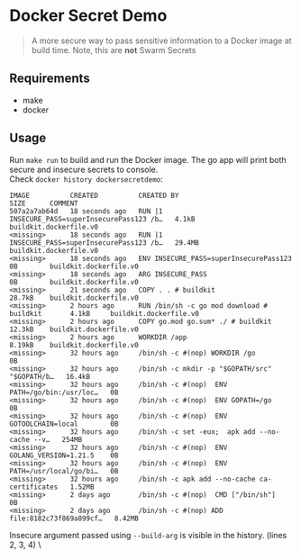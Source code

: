 # Docker Secret Demo
> A more secure way to pass sensitive information to a Docker image at build time. Note, this are **not** Swarm Secrets

## Requirements
- make
- docker

## Usage
Run `make run` to build and run the Docker image. The go app will print both secure and insecure secrets to console. \
Check `docker history dockersecretdemo`:
```shell
IMAGE          CREATED          CREATED BY                                      SIZE      COMMENT
507a2a7ab64d   18 seconds ago   RUN |1 INSECURE_PASS=superInsecurePass123 /b…   4.1kB     buildkit.dockerfile.v0
<missing>      18 seconds ago   RUN |1 INSECURE_PASS=superInsecurePass123 /b…   29.4MB    buildkit.dockerfile.v0
<missing>      18 seconds ago   ENV INSECURE_PASS=superInsecurePass123          0B        buildkit.dockerfile.v0
<missing>      18 seconds ago   ARG INSECURE_PASS                               0B        buildkit.dockerfile.v0
<missing>      21 seconds ago   COPY . . # buildkit                             28.7kB    buildkit.dockerfile.v0
<missing>      2 hours ago      RUN /bin/sh -c go mod download # buildkit       4.1kB     buildkit.dockerfile.v0
<missing>      2 hours ago      COPY go.mod go.sum* ./ # buildkit               12.3kB    buildkit.dockerfile.v0
<missing>      2 hours ago      WORKDIR /app                                    8.19kB    buildkit.dockerfile.v0
<missing>      32 hours ago     /bin/sh -c #(nop) WORKDIR /go                   0B        
<missing>      32 hours ago     /bin/sh -c mkdir -p "$GOPATH/src" "$GOPATH/b…   16.4kB    
<missing>      32 hours ago     /bin/sh -c #(nop)  ENV PATH=/go/bin:/usr/loc…   0B        
<missing>      32 hours ago     /bin/sh -c #(nop)  ENV GOPATH=/go               0B        
<missing>      32 hours ago     /bin/sh -c #(nop)  ENV GOTOOLCHAIN=local        0B        
<missing>      32 hours ago     /bin/sh -c set -eux;  apk add --no-cache --v…   254MB     
<missing>      32 hours ago     /bin/sh -c #(nop)  ENV GOLANG_VERSION=1.21.5    0B        
<missing>      32 hours ago     /bin/sh -c #(nop)  ENV PATH=/usr/local/go/bi…   0B        
<missing>      32 hours ago     /bin/sh -c apk add --no-cache ca-certificates   1.52MB    
<missing>      2 days ago       /bin/sh -c #(nop)  CMD ["/bin/sh"]              0B        
<missing>      2 days ago       /bin/sh -c #(nop) ADD file:8182c73f869a899cf…   8.42MB    
```
Insecure argument passed using `--build-arg` is visible in the history.  (lines 2, 3, 4) \